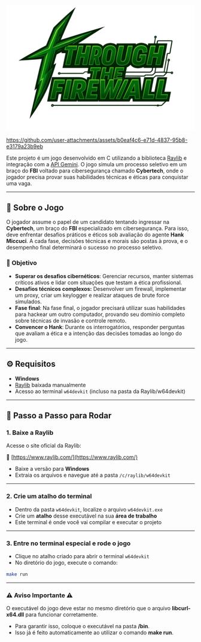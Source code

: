 <p align="center">
  <img src="https://github.com/Carlosesposito22/JogoAED/blob/main/src/sprites/logo_jogo.png?raw=true" alt="Logo do Jogo" width="800">
</p>


https://github.com/user-attachments/assets/b0eaf4c6-e71d-4837-95b8-e3179a23b9eb


Este projeto é um jogo desenvolvido em C utilizando a biblioteca [Raylib](https://www.raylib.com/) e integração com a [API Gemini](https://ai.google.dev/). O jogo simula um processo seletivo em um braço do **FBI** voltado para cibersegurança chamado **Cybertech**, onde o jogador precisa provar suas habilidades técnicas e éticas para conquistar uma vaga.

---

## 🌟 Sobre o Jogo

O jogador assume o papel de um candidato tentando ingressar na **Cybertech**, um braço do **FBI** especializado em cibersegurança. Para isso, deve enfrentar desafios práticos e éticos sob avaliação do agente **Hank Miccuci**. A cada fase, decisões técnicas e morais são postas à prova, e o desempenho final determinará o sucesso no processo seletivo.

### 🎯 Objetivo

- **Superar os desafios cibernéticos**: Gerenciar recursos, manter sistemas críticos ativos e lidar com situações que testam a ética profissional.
- **Desafios técnicos complexos:** Desenvolver um firewall, implementar um proxy, criar um keylogger e realizar ataques de brute force simulados.
- **Fase final**: Na fase final, o jogador precisará utilizar suas habilidades para hackear um outro computador, provando seu domínio completo sobre técnicas de invasão e controle remoto.
- **Convencer o Hank**: Durante os interrogatórios, responder perguntas que avaliam a ética e a intenção das decisões tomadas ao longo do jogo.

---

## ⚙️ Requisitos

- **Windows**
- [Raylib](https://www.raylib.com/) baixada manualmente
- Acesso ao terminal `w64devkit` (incluso na pasta da Raylib/w64devkit)

---

## 🧭 Passo a Passo para Rodar

### 1. Baixe a Raylib

Acesse o site oficial da Raylib:

🔗 [https://www.raylib.com/](https://www.raylib.com/)

- Baixe a versão para **Windows**
- Extraia os arquivos e navegue até a pasta `/c/raylib/w64devkit`

---

### 2. Crie um atalho do terminal

- Dentro da pasta `w64devkit`, localize o arquivo `w64devkit.exe`
- Crie um **atalho** desse executável na sua **área de trabalho**
- Este terminal é onde você vai compilar e executar o projeto

---

### 3. Entre no terminal especial e rode o jogo

- Clique no atalho criado para abrir o terminal `w64devkit`
- No diretório do jogo, execute o comando:

```bash
make run
```
---

### ⚠️ Aviso Importante ⚠️

O executável do jogo deve estar no mesmo diretório que o arquivo **libcurl-x64.dll** para funcionar corretamente.  

- Para garantir isso, coloque o executável na pasta **/bin**.  
- Isso já é feito automaticamente ao utilizar o comando **make run**.
